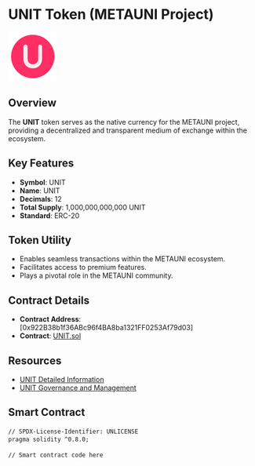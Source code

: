 # UNIT Token (METAUNI Project)

![UNIT Token Logo](unit_token_logo.png)

## Overview

The **UNIT** token serves as the native currency for the METAUNI project, providing a decentralized and transparent medium of exchange within the ecosystem.

## Key Features

- **Symbol**: UNIT
- **Name**: UNIT
- **Decimals**: 12
- **Total Supply**: 1,000,000,000,000 UNIT
- **Standard**: ERC-20

## Token Utility

- Enables seamless transactions within the METAUNI ecosystem.
- Facilitates access to premium features.
- Plays a pivotal role in the METAUNI community.

## Contract Details

- **Contract Address**: [0x922B38b1f36ABc96f4BA8ba1321FF0253Af79d03]
- **Contract**: [UNIT.sol](contracts/UNIT.sol)

## Resources

- [UNIT Detailed Information](https://metauni.club/unit)
- [UNIT Governance and Management](https://metauni.club/dao)

## Smart Contract

```solidity
// SPDX-License-Identifier: UNLICENSE
pragma solidity ^0.8.0;

// Smart contract code here
